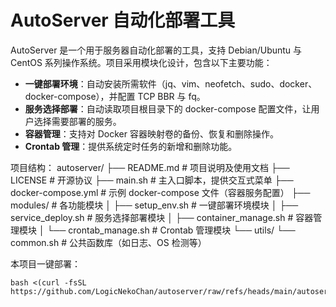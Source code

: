 # AutoServer 自动化部署工具

AutoServer 是一个用于服务器自动化部署的工具，支持 Debian/Ubuntu 与 CentOS 系列操作系统。项目采用模块化设计，包含以下主要功能：

- **一键部署环境**：自动安装所需软件（jq、vim、neofetch、sudo、docker、docker-compose），并配置 TCP BBR 与 fq。
- **服务选择部署**：自动读取项目根目录下的 docker-compose 配置文件，让用户选择需要部署的服务。
- **容器管理**：支持对 Docker 容器映射卷的备份、恢复和删除操作。
- **Crontab 管理**：提供系统定时任务的新增和删除功能。
  
项目结构：
  autoserver/
├── README.md           # 项目说明及使用文档
├── LICENSE             # 开源协议
├── main.sh             # 主入口脚本，提供交互式菜单
├── docker-compose.yml  # 示例 docker-compose 文件（容器服务配置）
├── modules/            # 各功能模块
│   ├── setup_env.sh        # 一键部署环境模块
│   ├── service_deploy.sh   # 服务选择部署模块
│   ├── container_manage.sh # 容器管理模块
│   └── crontab_manage.sh   # Crontab 管理模块
└── utils/
    └── common.sh           # 公共函数库（如日志、OS 检测等）


本项目一键部署：
```
bash <(curl -fsSL https://github.com/LogicNekoChan/autoserver/raw/refs/heads/main/autoserver.sh)
```

